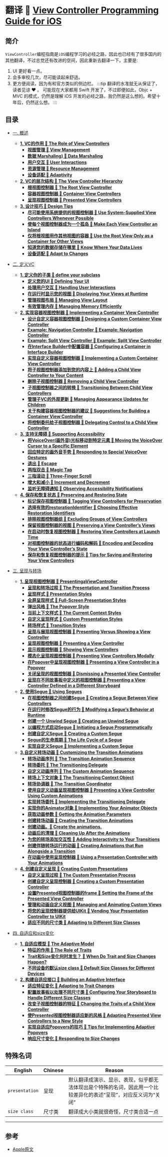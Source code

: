 # 翻译 🍔 [View Controller Programming Guide for iOS](https://developer.apple.com/library/archive/featuredarticles/ViewControllerPGforiPhoneOS/index.html)

## 简介

`ViewController`编程指南是`iOS`编程学习的必经之路，因此也已经有了很多国内的其他翻译，不过总觉还有改进的空间，因此重新去翻译一下。主要是:
1. UI 更好看一点。
2. 会多审校几次，尽可能读起来舒适。
3. 更方便阅读，因为有和官方类似的侧边栏。 
:::tip 翻译的水准就无从保证了，读者见谅 ♥️ 。
可能现在大家都用 Swift 开发了，不过即便如此，Objc + MVC 的模式，仍然是理解 iOS 开发的必经之路，我仍然是这么想的。希望十年后，仍然这么想。
:::

## 目录

* [一. 概述](./Overview.md)
    - **[1. VC的作用 🍟 The Role of View Controllers](./Overview/#_1-vc%E7%9A%84%E4%BD%9C%E7%94%A8-%F0%9F%8D%9F-the-role-of-view-controllers)**
        - **[视图管理 🍟 View Management](./Overview/#%E8%A7%86%E5%9B%BE%E7%AE%A1%E7%90%86-%F0%9F%8D%9F-view-management)**
        - **[数据 Marshaling) 🍟 Data Marshaling](./Overview/#%E6%95%B0%E6%8D%AE-marshaling-https-zh-wikipedia-org-wiki-marshalling-e8-ae-a1-e7-ae-97-e6-9c-ba-e7-a7-91-e5-ad-a6-%F0%9F%8D%9F-data-marshaling)**
        - **[用户交互 🍟 User Interactions](./Overview/#%E7%94%A8%E6%88%B7%E4%BA%A4%E4%BA%92-%F0%9F%8D%9F-user-interactions)**
        - **[资源管理 🍟 Resource Management](./Overview/#%E8%B5%84%E6%BA%90%E7%AE%A1%E7%90%86-%F0%9F%8D%9F-resource-management)**
        - **[设备适配 🍟 Adaptivity](./Overview/#%E8%AE%BE%E5%A4%87%E9%80%82%E9%85%8D-%F0%9F%8D%9F-adaptivity)**
    - **[2. VC的层次结构 🍟 The View Controller Hierarchy](./Overview/#_2-vc%E7%9A%84%E5%B1%82%E6%AC%A1%E7%BB%93%E6%9E%84-%F0%9F%8D%9F-the-view-controller-hierarchy-https-developer-apple-com-library-archive-featuredarticles-viewcontrollerpgforiphoneos-index-html-apple-ref-doc-uid-tp40007457-ch2-sw1)**
        - **[根视图控制器 🍟 The Root View Controller](./Overview/#%E6%A0%B9%E8%A7%86%E5%9B%BE%E6%8E%A7%E5%88%B6%E5%99%A8-%F0%9F%8D%9F-the-root-view-controller)**
        - **[容器视图控制器 🍟 Container View Controllers](./Overview/#%E5%AE%B9%E5%99%A8%E8%A7%86%E5%9B%BE%E6%8E%A7%E5%88%B6%E5%99%A8-%F0%9F%8D%9F-container-view-controllers)**
        - **[呈现视图控制器 🍟 Presented View Controllers](./Overview/#%E5%91%88%E7%8E%B0%E8%A7%86%E5%9B%BE%E6%8E%A7%E5%88%B6%E5%99%A8-%F0%9F%8D%9F-presented-view-controllers)**
    - **[3. 设计技巧 🍟 Design Tips](./Overview/#_3-%E8%AE%BE%E8%AE%A1%E6%8A%80%E5%B7%A7-%F0%9F%8D%9F-design-tips)**
        - **[尽可能使用系统提供的视图控制器 🍟 Use System-Supplied View Controllers Whenever Possible](./Overview/#%E5%B0%BD%E5%8F%AF%E8%83%BD%E4%BD%BF%E7%94%A8%E7%B3%BB%E7%BB%9F%E6%8F%90%E4%BE%9B%E7%9A%84%E8%A7%86%E5%9B%BE%E6%8E%A7%E5%88%B6%E5%99%A8-%F0%9F%8D%9F-use-system-supplied-view-controllers-whenever-possible)**
        - **[使每个视图控制器成为一个孤岛 🍟 Make Each View Controller an Island](./Overview/#%E4%BD%BF%E6%AF%8F%E4%B8%AA%E8%A7%86%E5%9B%BE%E6%8E%A7%E5%88%B6%E5%99%A8%E6%88%90%E4%B8%BA%E4%B8%80%E4%B8%AA%E5%AD%A4%E5%B2%9B-%F0%9F%8D%9F-make-each-view-controller-an-island)**
        - **[仅将根视图用作其他视图的容器 🍟 Use the Root View Only as a Container for Other Views](./Overview/#%E4%BB%85%E5%B0%86%E6%A0%B9%E8%A7%86%E5%9B%BE%E7%94%A8%E4%BD%9C%E5%85%B6%E4%BB%96%E8%A7%86%E5%9B%BE%E7%9A%84%E5%AE%B9%E5%99%A8-%F0%9F%8D%9F-use-the-root-view-only-as-a-container-for-other-views)**
        - **[知道您的数据存储在哪里 🍟 Know Where Your Data Lives](./Overview/#%E7%9F%A5%E9%81%93%E6%82%A8%E7%9A%84%E6%95%B0%E6%8D%AE%E5%AD%98%E5%82%A8%E5%9C%A8%E5%93%AA%E9%87%8C-%F0%9F%8D%9F-know-where-your-data-lives)**
        - **[设备适配 🍟 Adapt to Changes](./Overview/#%E8%AE%BE%E5%A4%87%E9%80%82%E9%85%8D-%F0%9F%8D%9F-adapt-to-changes)**

* [二. 定义VC](./ViewControllerDefinition.md)
    - **[1. 定义你的子类 🍟 define your subclass](./ViewControllerDefinition/#_1-%E5%AE%9A%E4%B9%89%E4%BD%A0%E7%9A%84%E5%AD%90%E7%B1%BB-%F0%9F%8D%9F-define-your-subclass)**
        - **[定义您的UI 🍟 Defining Your UI](./ViewControllerDefinition/#%E5%AE%9A%E4%B9%89%E6%82%A8%E7%9A%84ui-%F0%9F%8D%9F-defining-your-ui)**
        - **[处理用户交互 🍟 Handling User Interactions](./ViewControllerDefinition/#%E5%A4%84%E7%90%86%E7%94%A8%E6%88%B7%E4%BA%A4%E4%BA%92-%F0%9F%8D%9F-handling-user-interactions)**
        - **[在运行时显示您的视图 🍟 Displaying Your Views at Runtime](./ViewControllerDefinition/#%E5%9C%A8%E8%BF%90%E8%A1%8C%E6%97%B6%E6%98%BE%E7%A4%BA%E6%82%A8%E7%9A%84%E8%A7%86%E5%9B%BE-%F0%9F%8D%9F-displaying-your-views-at-runtime)**
        - **[管理视图布局 🍟 Managing View Layout](./ViewControllerDefinition/#%E7%AE%A1%E7%90%86%E8%A7%86%E5%9B%BE%E5%B8%83%E5%B1%80-%F0%9F%8D%9F-managing-view-layout)**
        - **[有效管理内存 🍟 Managing Memory Efficiently](./ViewControllerDefinition/#%E6%9C%89%E6%95%88%E7%AE%A1%E7%90%86%E5%86%85%E5%AD%98-%F0%9F%8D%9F-managing-memory-efficiently)**
    - **[2. 实现容器视图控制器 🍟 Implementing a Container View Controller](./ViewControllerDefinition/#_2-%E5%AE%9E%E7%8E%B0%E5%AE%B9%E5%99%A8%E8%A7%86%E5%9B%BE%E6%8E%A7%E5%88%B6%E5%99%A8-%F0%9F%8D%9F-implementing-a-container-view-controller)**
        - **[设计自定义容器视图控制器 🍟 Designing a Custom Container View Controller](./ViewControllerDefinition/#%E8%AE%BE%E8%AE%A1%E8%87%AA%E5%AE%9A%E4%B9%89%E5%AE%B9%E5%99%A8%E8%A7%86%E5%9B%BE%E6%8E%A7%E5%88%B6%E5%99%A8-%F0%9F%8D%9F-designing-a-custom-container-view-controller)**
        - **[Example: Navigation Controller 🍟 Example: Navigation Controller](./ViewControllerDefinition/#example-navigation-controller-%F0%9F%8D%9F-example-navigation-controller)**
        - **[Example: Split View Controller 🍟 Example: Split View Controller](./ViewControllerDefinition/#example-split-view-controller-%F0%9F%8D%9F-example-split-view-controller)**
        - **[在Interface Builder中配置容器 🍟 Configuring a Container in Interface Builder](./ViewControllerDefinition/#%E5%9C%A8interface-builder%E4%B8%AD%E9%85%8D%E7%BD%AE%E5%AE%B9%E5%99%A8-%F0%9F%8D%9F-configuring-a-container-in-interface-builder)**
        - **[实现自定义容器视图控制器 🍟 Implementing a Custom Container View Controller](./ViewControllerDefinition/#%E5%AE%9E%E7%8E%B0%E8%87%AA%E5%AE%9A%E4%B9%89%E5%AE%B9%E5%99%A8%E8%A7%86%E5%9B%BE%E6%8E%A7%E5%88%B6%E5%99%A8-%F0%9F%8D%9F-implementing-a-custom-container-view-controller)**
        - **[将子视图控制器添加到您的内容上 🍟 Adding a Child View Controller to Your Content](./ViewControllerDefinition/#%E5%B0%86%E5%AD%90%E8%A7%86%E5%9B%BE%E6%8E%A7%E5%88%B6%E5%99%A8%E6%B7%BB%E5%8A%A0%E5%88%B0%E6%82%A8%E7%9A%84%E5%86%85%E5%AE%B9%E4%B8%8A-%F0%9F%8D%9F-adding-a-child-view-controller-to-your-content)**
        - **[删除子视图控制器 🍟 Removing a Child View Controller](./ViewControllerDefinition/#%E5%88%A0%E9%99%A4%E5%AD%90%E8%A7%86%E5%9B%BE%E6%8E%A7%E5%88%B6%E5%99%A8-%F0%9F%8D%9F-removing-a-child-view-controller)**
        - **[子视图控制器之间的转换 🍟 Transitioning Between Child View Controllers](./ViewControllerDefinition/#%E5%AD%90%E8%A7%86%E5%9B%BE%E6%8E%A7%E5%88%B6%E5%99%A8%E4%B9%8B%E9%97%B4%E7%9A%84%E8%BD%AC%E6%8D%A2-%F0%9F%8D%9F-transitioning-between-child-view-controllers)**
        - **[管理子VC的外观更新 🍟 Managing Appearance Updates for Children](./ViewControllerDefinition/#%E7%AE%A1%E7%90%86%E5%AD%90vc%E7%9A%84%E5%A4%96%E8%A7%82%E6%9B%B4%E6%96%B0-%F0%9F%8D%9F-managing-appearance-updates-for-children)**
        - **[关于构建容器视图控制器的建议 🍟 Suggestions for Building a Container View Controller](./ViewControllerDefinition/#%E5%85%B3%E4%BA%8E%E6%9E%84%E5%BB%BA%E5%AE%B9%E5%99%A8%E8%A7%86%E5%9B%BE%E6%8E%A7%E5%88%B6%E5%99%A8%E7%9A%84%E5%BB%BA%E8%AE%AE-%F0%9F%8D%9F-suggestions-for-building-a-container-view-controller)**
        - **[将控制委托给子视图控制器 🍟 Delegating Control to a Child View Controller](./ViewControllerDefinition/#%E5%B0%86%E6%8E%A7%E5%88%B6%E5%A7%94%E6%89%98%E7%BB%99%E5%AD%90%E8%A7%86%E5%9B%BE%E6%8E%A7%E5%88%B6%E5%99%A8-%F0%9F%8D%9F-delegating-control-to-a-child-view-controller)**
    - **[3. 支持无障碍 🍟 Supporting Accessibility](./ViewControllerDefinition/#_3-%E6%94%AF%E6%8C%81%E6%97%A0%E9%9A%9C%E7%A2%8D-%F0%9F%8D%9F-supporting-accessibility)**
        - **[将VoiceOver(画外音)光标移动到特定元素 🍟 Moving the VoiceOver Cursor to a Specific Element](./ViewControllerDefinition/#%E5%B0%86-voiceover-%E7%94%BB%E5%A4%96%E9%9F%B3-%E5%85%89%E6%A0%87%E7%A7%BB%E5%8A%A8%E5%88%B0%E7%89%B9%E5%AE%9A%E5%85%83%E7%B4%A0-%F0%9F%8D%9F-moving-the-voiceover-cursor-to-a-specific-element)**
        - **[回应特定的画外音手势 🍟 Responding to Special VoiceOver Gestures](./ViewControllerDefinition/#%E5%9B%9E%E5%BA%94%E7%89%B9%E5%AE%9A%E7%9A%84%E7%94%BB%E5%A4%96%E9%9F%B3%E6%89%8B%E5%8A%BF-%F0%9F%8D%9F-responding-to-special-voiceover-gestures)**
        - **[退出 🍟 Escape](./ViewControllerDefinition/#%E9%80%80%E5%87%BA-%F0%9F%8D%9F-escape)**
        - **[两指双击 🍟 Magic Tap](./ViewControllerDefinition/#%E4%B8%A4%E6%8C%87%E5%8F%8C%E5%87%BB-%F0%9F%8D%9F-magic-tap)**
        - **[三指滚动 🍟 Three-Finger Scroll](./ViewControllerDefinition/#%E4%B8%89%E6%8C%87%E6%BB%9A%E5%8A%A8-%F0%9F%8D%9F-three-finger-scroll)**
        - **[增大和减小 🍟 Increment and Decrement](./ViewControllerDefinition/#%E5%A2%9E%E5%A4%A7%E5%92%8C%E5%87%8F%E5%B0%8F-%F0%9F%8D%9F-increment-and-decrement)**
        - **[监听无障碍通知 🍟 Observing Accessibility Notifications](./ViewControllerDefinition/#%E7%9B%91%E5%90%AC%E6%97%A0%E9%9A%9C%E7%A2%8D%E9%80%9A%E7%9F%A5-%F0%9F%8D%9F-observing-accessibility-notifications)**
    - **[4. 保存和恢复状态 🍟 Preserving and Restoring State](./ViewControllerDefinition/#_4-%E4%BF%9D%E5%AD%98%E5%92%8C%E6%81%A2%E5%A4%8D%E7%8A%B6%E6%80%81-%F0%9F%8D%9F-preserving-and-restoring-state)**
        - **[标记保存视图控制器 🍟 Tagging View Controllers for Preservation](./ViewControllerDefinition/#%E6%A0%87%E8%AE%B0%E4%BF%9D%E5%AD%98%E8%A7%86%E5%9B%BE%E6%8E%A7%E5%88%B6%E5%99%A8-%F0%9F%8D%9F-tagging-view-controllers-for-preservation)**
        - **[选择有效的restorationIdentifier 🍟 Choosing Effective Restoration Identifiers](./ViewControllerDefinition/#%E9%80%89%E6%8B%A9%E6%9C%89%E6%95%88%E7%9A%84-restorationidentifier-%F0%9F%8D%9F-choosing-effective-restoration-identifiers)**
        - **[排除视图控制器组 🍟 Excluding Groups of View Controllers](./ViewControllerDefinition/#%E6%8E%92%E9%99%A4%E8%A7%86%E5%9B%BE%E6%8E%A7%E5%88%B6%E5%99%A8%E7%BB%84-%F0%9F%8D%9F-excluding-groups-of-view-controllers)**
        - **[保留视图控制器的视图 🍟 Preserving a View Controller’s Views](./ViewControllerDefinition/#%E4%BF%9D%E7%95%99%E8%A7%86%E5%9B%BE%E6%8E%A7%E5%88%B6%E5%99%A8%E7%9A%84%E8%A7%86%E5%9B%BE-%F0%9F%8D%9F-preserving-a-view-controller-s-views)**
        - **[在启动时恢复视图控制器 🍟 Restoring View Controllers at Launch Time](./ViewControllerDefinition/#%E5%9C%A8%E5%90%AF%E5%8A%A8%E6%97%B6%E6%81%A2%E5%A4%8D%E8%A7%86%E5%9B%BE%E6%8E%A7%E5%88%B6%E5%99%A8-%F0%9F%8D%9F-restoring-view-controllers-at-launch-time)**
        - **[对视图控制器的状态进行编码和解码 🍟 Encoding and Decoding Your View Controller’s State](./ViewControllerDefinition/#%E5%AF%B9%E8%A7%86%E5%9B%BE%E6%8E%A7%E5%88%B6%E5%99%A8%E7%9A%84%E7%8A%B6%E6%80%81%E8%BF%9B%E8%A1%8C%E7%BC%96%E7%A0%81%E5%92%8C%E8%A7%A3%E7%A0%81-%F0%9F%8D%9F-encoding-and-decoding-your-view-controller-s-state)**
        - **[保存和恢复视图控制器的提示 🍟 Tips for Saving and Restoring Your View Controllers](./ViewControllerDefinition/#%E4%BF%9D%E5%AD%98%E5%92%8C%E6%81%A2%E5%A4%8D%E8%A7%86%E5%9B%BE%E6%8E%A7%E5%88%B6%E5%99%A8%E7%9A%84%E6%8F%90%E7%A4%BA-%F0%9F%8D%9F-tips-for-saving-and-restoring-your-view-controllers)**

* [三. 呈现与转场](./PresentationAndTransitions.md)
    - **[1. 呈现视图控制器 🍟 PresentingaViewController](./PresentationAndTransitions/#_1-%E5%91%88%E7%8E%B0%E8%A7%86%E5%9B%BE%E6%8E%A7%E5%88%B6%E5%99%A8-%F0%9F%8D%9F-presentingaviewcontroller)**
        - **[呈现和转场过程 🍟 The Presentation and Transition Process](./PresentationAndTransitions/#%E5%91%88%E7%8E%B0%E5%92%8C%E8%BD%AC%E5%9C%BA%E8%BF%87%E7%A8%8B-%F0%9F%8D%9F-the-presentation-and-transition-process)**
        - **[呈现样式 🍟 Presentation Styles](./PresentationAndTransitions/#%E5%91%88%E7%8E%B0%E6%A0%B7%E5%BC%8F-%F0%9F%8D%9F-presentation-styles)**
        - **[全屏呈现样式 🍟 Full-Screen Presentation Styles](./PresentationAndTransitions/#%E5%85%A8%E5%B1%8F%E5%91%88%E7%8E%B0%E6%A0%B7%E5%BC%8F-%F0%9F%8D%9F-full-screen-presentation-styles)**
        - **[弹出风格 🍟 The Popover Style](./PresentationAndTransitions/#%E5%BC%B9%E5%87%BA%E9%A3%8E%E6%A0%BC-%F0%9F%8D%9F-the-popover-style)**
        - **[当前上下文样式 🍟 The Current Context Styles](./PresentationAndTransitions/#%E5%BD%93%E5%89%8D%E4%B8%8A%E4%B8%8B%E6%96%87%E6%A0%B7%E5%BC%8F-%F0%9F%8D%9F-the-current-context-styles)**
        - **[自定义呈现样式 🍟 Custom Presentation Styles](./PresentationAndTransitions/#%E8%87%AA%E5%AE%9A%E4%B9%89%E5%91%88%E7%8E%B0%E6%A0%B7%E5%BC%8F-%F0%9F%8D%9F-custom-presentation-styles)**
        - **[转场样式 🍟 Transition Styles](./PresentationAndTransitions/#%E8%BD%AC%E5%9C%BA%E6%A0%B7%E5%BC%8F-%F0%9F%8D%9F-transition-styles)**
        - **[呈现与展现视图控制器 🍟 Presenting Versus Showing a View Controller](./PresentationAndTransitions/#%E5%91%88%E7%8E%B0%E4%B8%8E%E5%B1%95%E7%8E%B0%E8%A7%86%E5%9B%BE%E6%8E%A7%E5%88%B6%E5%99%A8-%F0%9F%8D%9F-presenting-versus-showing-a-view-controller)**
        - **[呈现视图控制器 🍟 Presenting a View Controller](./PresentationAndTransitions/#%E5%91%88%E7%8E%B0%E8%A7%86%E5%9B%BE%E6%8E%A7%E5%88%B6%E5%99%A8-%F0%9F%8D%9F-presenting-a-view-controller)**
        - **[显示视图控制器 🍟 Showing View Controllers](./PresentationAndTransitions/#%E6%98%BE%E7%A4%BA%E8%A7%86%E5%9B%BE%E6%8E%A7%E5%88%B6%E5%99%A8-%F0%9F%8D%9F-showing-view-controllers)**
        - **[模态化呈现视图控制器 🍟 Presenting View Controllers Modally](./PresentationAndTransitions/#%E6%A8%A1%E6%80%81%E5%8C%96%E5%91%88%E7%8E%B0%E8%A7%86%E5%9B%BE%E6%8E%A7%E5%88%B6%E5%99%A8-%F0%9F%8D%9F-presenting-view-controllers-modally)**
        - **[在Popover中呈现视图控制器 🍟 Presenting a View Controller in a Popover](./PresentationAndTransitions/#%E5%9C%A8popover%E4%B8%AD%E5%91%88%E7%8E%B0%E8%A7%86%E5%9B%BE%E6%8E%A7%E5%88%B6%E5%99%A8-%F0%9F%8D%9F-presenting-a-view-controller-in-a-popover)**
        - **[关闭呈现的视图控制器 🍟 Dismissing a Presented View Controller](./PresentationAndTransitions/#%E5%85%B3%E9%97%AD%E5%91%88%E7%8E%B0%E7%9A%84%E8%A7%86%E5%9B%BE%E6%8E%A7%E5%88%B6%E5%99%A8-%F0%9F%8D%9F-dismissing-a-presented-view-controller)**
        - **[呈现在不同故事板中定义的视图控制器 🍟 Presenting a View Controller Defined in a Different Storyboard](./PresentationAndTransitions/#%E5%91%88%E7%8E%B0%E5%9C%A8%E4%B8%8D%E5%90%8C%E6%95%85%E4%BA%8B%E6%9D%BF%E4%B8%AD%E5%AE%9A%E4%B9%89%E7%9A%84%E8%A7%86%E5%9B%BE%E6%8E%A7%E5%88%B6%E5%99%A8-%F0%9F%8D%9F-presenting-a-view-controller-defined-in-a-different-storyboard)**
    - **[2. 使用Segue 🍟 Using Segues](./PresentationAndTransitions/#_2-%E4%BD%BF%E7%94%A8segue-%F0%9F%8D%9F-using-segues)**
        - **[在视图控制器之间创建Segue 🍟 Creating a Segue Between View Controllers](./PresentationAndTransitions/#%E5%9C%A8%E8%A7%86%E5%9B%BE%E6%8E%A7%E5%88%B6%E5%99%A8%E4%B9%8B%E9%97%B4%E5%88%9B%E5%BB%BAsegue-%F0%9F%8D%9F-creating-a-segue-between-view-controllers)**
        - **[在运行时修改Segue的行为 🍟 Modifying a Segue’s Behavior at Runtime](./PresentationAndTransitions/#%E5%9C%A8%E8%BF%90%E8%A1%8C%E6%97%B6%E4%BF%AE%E6%94%B9segue%E7%9A%84%E8%A1%8C%E4%B8%BA-%F0%9F%8D%9F-modifying-a-segue-s-behavior-at-runtime)**
        - **[创建一个 Unwind Segue 🍟 Creating an Unwind Segue](./PresentationAndTransitions/#%E5%88%9B%E5%BB%BA%E4%B8%80%E4%B8%AA-unwind-segue-%F0%9F%8D%9F-creating-an-unwind-segue)**
        - **[以编程方式启动Segue 🍟 Initiating a Segue Programmatically](./PresentationAndTransitions/#%E4%BB%A5%E7%BC%96%E7%A8%8B%E6%96%B9%E5%BC%8F%E5%90%AF%E5%8A%A8-segue-%F0%9F%8D%9F-initiating-a-segue-programmatically)**
        - **[创建自定义Segue 🍟 Creating a Custom Segue](./PresentationAndTransitions/#%E5%88%9B%E5%BB%BA%E8%87%AA%E5%AE%9A%E4%B9%89segue-%F0%9F%8D%9F-creating-a-custom-segue)**
        - **[Segue的生命周期 🍟 The Life Cycle of a Segue](./PresentationAndTransitions/#segue%E7%9A%84%E7%94%9F%E5%91%BD%E5%91%A8%E6%9C%9F-%F0%9F%8D%9F-the-life-cycle-of-a-segue)**
        - **[实现自定义Segue 🐶 Implementing a Custom Segue](./PresentationAndTransitions/#%E5%AE%9E%E7%8E%B0%E8%87%AA%E5%AE%9A%E4%B9%89segue-%F0%9F%90%B6-implementing-a-custom-segue)**
    - **[3.自定义转场动画 🍟 Customizing the Transition Animations](./PresentationAndTransitions/#_3-%E8%87%AA%E5%AE%9A%E4%B9%89%E8%BD%AC%E5%9C%BA%E5%8A%A8%E7%94%BB-%F0%9F%8D%9F-customizing-the-transition-animations)**
        - **[转场动画序列 🍟 The Transition Animation Sequence](./PresentationAndTransitions/#%E8%BD%AC%E5%9C%BA%E5%8A%A8%E7%94%BB%E5%BA%8F%E5%88%97-%F0%9F%8D%9F-the-transition-animation-sequence)**
        - **[转场委托 🍟 The Transitioning Delegate](./PresentationAndTransitions/#%E8%BD%AC%E5%9C%BA%E5%A7%94%E6%89%98-%F0%9F%8D%9F-the-transitioning-delegate)**
        - **[自定义动画序列 🍟 The Custom Animation Sequence](./PresentationAndTransitions/#%E8%87%AA%E5%AE%9A%E4%B9%89%E5%8A%A8%E7%94%BB%E5%BA%8F%E5%88%97-%F0%9F%8D%9F-the-custom-animation-sequence)**
        - **[转场上下文对象 🍟 The Transitioning Context Object](./PresentationAndTransitions/#%E8%BD%AC%E5%9C%BA%E4%B8%8A%E4%B8%8B%E6%96%87%E5%AF%B9%E8%B1%A1-%F0%9F%8D%9F-the-transitioning-context-object)**
        - **[转场协调器 🍟 The Transition Coordinator](./PresentationAndTransitions/#%E8%BD%AC%E5%9C%BA%E5%8D%8F%E8%B0%83%E5%99%A8-%F0%9F%8D%9F-the-transition-coordinator)**
        - **[使用自定义动画呈现视图控制器 🍟 Presenting a View Controller Using Custom Animations](./PresentationAndTransitions/#%E4%BD%BF%E7%94%A8%E8%87%AA%E5%AE%9A%E4%B9%89%E5%8A%A8%E7%94%BB%E5%91%88%E7%8E%B0%E8%A7%86%E5%9B%BE%E6%8E%A7%E5%88%B6%E5%99%A8-%F0%9F%8D%9F-presenting-a-view-controller-using-custom-animations)**
        - **[实现转场委托 🍟 Implementing the Transitioning Delegate](./PresentationAndTransitions/#%E5%AE%9E%E7%8E%B0%E8%BD%AC%E5%9C%BA%E5%A7%94%E6%89%98-%F0%9F%8D%9F-implementing-the-transitioning-delegate)**
        - **[实现你的Animator对象 🍟 Implementing Your Animator Objects](./PresentationAndTransitions/#%E5%AE%9E%E7%8E%B0%E4%BD%A0%E7%9A%84-animator-%E5%AF%B9%E8%B1%A1-%F0%9F%8D%9F-implementing-your-animator-objects)**
        - **[获取动画参数 🍟 Getting the Animation Parameters](./PresentationAndTransitions/#%E8%8E%B7%E5%8F%96%E5%8A%A8%E7%94%BB%E5%8F%82%E6%95%B0-%F0%9F%8D%9F-getting-the-animation-parameters)**
        - **[创建转场动画 🍟 Creating the Transition Animations](./PresentationAndTransitions/#%E5%88%9B%E5%BB%BA%E8%BD%AC%E5%9C%BA%E5%8A%A8%E7%94%BB-%F0%9F%8D%9F-creating-the-transition-animations)**
        - **[创建动画。🍟 Create the animations.](./PresentationAndTransitions/#%E5%88%9B%E5%BB%BA%E5%8A%A8%E7%94%BB%E3%80%82%F0%9F%8D%9F-create-the-animations)**
        - **[动画后的清理 🍟 Cleaning Up After the Animations](./PresentationAndTransitions/#%E5%8A%A8%E7%94%BB%E5%90%8E%E7%9A%84%E6%B8%85%E7%90%86-%F0%9F%8D%9F-cleaning-up-after-the-animations)**
        - **[为您的转场添加交互性 🍟 Adding Interactivity to Your Transitions](./PresentationAndTransitions/#%E4%B8%BA%E6%82%A8%E7%9A%84%E8%BD%AC%E5%9C%BA%E6%B7%BB%E5%8A%A0%E4%BA%A4%E4%BA%92%E6%80%A7-%F0%9F%8D%9F-adding-interactivity-to-your-transitions)**
        - **[创建伴随转场运行的动画 🍟 Creating Animations that Run Alongside a Transition](./PresentationAndTransitions/#%E5%88%9B%E5%BB%BA%E4%BC%B4%E9%9A%8F%E8%BD%AC%E5%9C%BA%E8%BF%90%E8%A1%8C%E7%9A%84%E5%8A%A8%E7%94%BB-%F0%9F%8D%9F-creating-animations-that-run-alongside-a-transition)**
        - **[在动画中使用呈现控制器 🍟 Using a Presentation Controller with Your Animations](./PresentationAndTransitions/#%E5%9C%A8%E5%8A%A8%E7%94%BB%E4%B8%AD%E4%BD%BF%E7%94%A8%E5%91%88%E7%8E%B0%E6%8E%A7%E5%88%B6%E5%99%A8-%F0%9F%8D%9F-using-a-presentation-controller-with-your-animations)**
    - **[4. 创建自定义呈现 🍟 Creating Custom Presentations](./PresentationAndTransitions/#_4-%E5%88%9B%E5%BB%BA%E8%87%AA%E5%AE%9A%E4%B9%89%E5%91%88%E7%8E%B0-%F0%9F%8D%9F-creating-custom-presentations)**
        - **[自定义呈现过程 🍟 The Custom Presentation Process](./PresentationAndTransitions/#%E8%87%AA%E5%AE%9A%E4%B9%89%E5%91%88%E7%8E%B0%E8%BF%87%E7%A8%8B-%F0%9F%8D%9F-the-custom-presentation-process)**
        - **[创建自定义呈现控制器 🍟 Creating a Custom Presentation Controller](./PresentationAndTransitions/#%E5%88%9B%E5%BB%BA%E8%87%AA%E5%AE%9A%E4%B9%89%E5%91%88%E7%8E%B0%E6%8E%A7%E5%88%B6%E5%99%A8-%F0%9F%8D%9F-creating-a-custom-presentation-controller)**
        - **[设置Presented视图控制器的frame 🍟 Setting the Frame of the Presented View Controller](./PresentationAndTransitions/#%E8%AE%BE%E7%BD%AE-presented-%E8%A7%86%E5%9B%BE%E6%8E%A7%E5%88%B6%E5%99%A8%E7%9A%84-frame-%F0%9F%8D%9F-setting-the-frame-of-the-presented-view-controller)**
        - **[管理和动画自定义视图 🍟 Managing and Animating Custom Views](./PresentationAndTransitions/#%E7%AE%A1%E7%90%86%E5%92%8C%E5%8A%A8%E7%94%BB%E8%87%AA%E5%AE%9A%E4%B9%89%E8%A7%86%E5%9B%BE-%F0%9F%8D%9F-managing-and-animating-custom-views)**
        - **[将您的呈现控制器提供给UIKit 🍟 Vending Your Presentation Controller to UIKit](./PresentationAndTransitions/#%E5%B0%86%E6%82%A8%E7%9A%84%E5%91%88%E7%8E%B0%E6%8E%A7%E5%88%B6%E5%99%A8%E6%8F%90%E4%BE%9B%E7%BB%99uikit-%F0%9F%8D%9F-vending-your-presentation-controller-to-uikit)**
        - **[适应不同的尺寸类 🍟 Adapting to Different Size Classes](./PresentationAndTransitions/#%E9%80%82%E5%BA%94%E4%B8%8D%E5%90%8C%E7%9A%84%E5%B0%BA%E5%AF%B8%E7%B1%BB-%F0%9F%8D%9F-adapting-to-different-size-classes)**

* [四. 自适应和size变化](./AdaptivityAndSizeChanges.md)

    - **[1. 自适应模型 🍟 The Adaptive Model](./AdaptivityAndSizeChanges%E5%8F%8C%E8%AF%AD/#_1-%E8%87%AA%E9%80%82%E5%BA%94%E6%A8%A1%E5%9E%8B-%F0%9F%8D%9F-the-adaptive-model)**
        - **[特征的作用 🍟 The Role of Traits](./AdaptivityAndSizeChanges%E5%8F%8C%E8%AF%AD/#%E7%89%B9%E5%BE%81%E7%9A%84%E4%BD%9C%E7%94%A8-%F0%9F%8D%9F-the-role-of-traits)**
        - **[Trait和Size变化何时发生？ 🍟 When Do Trait and Size Changes Happen?](./AdaptivityAndSizeChanges%E5%8F%8C%E8%AF%AD/#trait%E5%92%8Csize%E5%8F%98%E5%8C%96%E4%BD%95%E6%97%B6%E5%8F%91%E7%94%9F-%F0%9F%8D%9F-when-do-trait-and-size-changes-happen)**
        - **[不同设备的默认size class 🍟 Default Size Classes for Different Devices](./AdaptivityAndSizeChanges%E5%8F%8C%E8%AF%AD/#%E4%B8%8D%E5%90%8C%E8%AE%BE%E5%A4%87%E7%9A%84%E9%BB%98%E8%AE%A4-size-class-%F0%9F%8D%9F-default-size-classes-for-different-devices)**
    - **[2. 构建自适应接口 🍟 Building an Adaptive Interface](./AdaptivityAndSizeChanges%E5%8F%8C%E8%AF%AD/#_2-%E6%9E%84%E5%BB%BA%E8%87%AA%E9%80%82%E5%BA%94%E6%8E%A5%E5%8F%A3-%F0%9F%8D%9F-building-an-adaptive-interface)**
        - **[适应特征变化 🍟 Adapting to Trait Changes](./AdaptivityAndSizeChanges%E5%8F%8C%E8%AF%AD/#%E9%80%82%E5%BA%94%E7%89%B9%E5%BE%81%E5%8F%98%E5%8C%96-%F0%9F%8D%9F-adapting-to-trait-changes)**
        - **[配置故事板以处理不同尺寸类 🍟 Configuring Your Storyboard to Handle Different Size Classes](./AdaptivityAndSizeChanges%E5%8F%8C%E8%AF%AD/#%E9%85%8D%E7%BD%AE%E6%95%85%E4%BA%8B%E6%9D%BF%E4%BB%A5%E5%A4%84%E7%90%86%E4%B8%8D%E5%90%8C%E5%B0%BA%E5%AF%B8%E7%B1%BB-%F0%9F%8D%9F-configuring-your-storyboard-to-handle-different-size-classes)**
        - **[改变子视图控制器的特征 🍟 Changing the Traits of a Child View Controller](./AdaptivityAndSizeChanges%E5%8F%8C%E8%AF%AD/#%E6%94%B9%E5%8F%98%E5%AD%90%E8%A7%86%E5%9B%BE%E6%8E%A7%E5%88%B6%E5%99%A8%E7%9A%84%E7%89%B9%E5%BE%81-%F0%9F%8D%9F-changing-the-traits-of-a-child-view-controller)**
        - **[使Presented视图控制器适应新的风格 🍟 Adapting Presented View Controllers to a New Style](./AdaptivityAndSizeChanges%E5%8F%8C%E8%AF%AD/#%E4%BD%BF-presented-%E8%A7%86%E5%9B%BE%E6%8E%A7%E5%88%B6%E5%99%A8%E9%80%82%E5%BA%94%E6%96%B0%E7%9A%84%E9%A3%8E%E6%A0%BC-%F0%9F%8D%9F-adapting-presented-view-controllers-to-a-new-style)**
        - **[实现自适应Popovers的技巧 🍟 Tips for Implementing Adaptive Popovers](./AdaptivityAndSizeChanges%E5%8F%8C%E8%AF%AD/#%E5%AE%9E%E7%8E%B0%E8%87%AA%E9%80%82%E5%BA%94popovers%E7%9A%84%E6%8A%80%E5%B7%A7-%F0%9F%8D%9F-tips-for-implementing-adaptive-popovers)**
        - **[响应尺寸变化 🍟 Responding to Size Changes](./AdaptivityAndSizeChanges%E5%8F%8C%E8%AF%AD/#%E5%93%8D%E5%BA%94%E5%B0%BA%E5%AF%B8%E5%8F%98%E5%8C%96-%F0%9F%8D%9F-responding-to-size-changes)**


## 特殊名词

| English | Chinese | Reason |
| --- | --- | --- |
| `presentation` | 呈现 | 默认翻译成演示、显示、表现，似乎都无法体现出是个特殊的名词，因此用一个比较差异化的表述“呈现”，对应反义词为“关闭” |
| `size class` | 尺寸类 | 翻译成大小类就很奇怪，尺寸类合适一点 |



---

## 参考

* [Apple原文](https://developer.apple.com/library/archive/featuredarticles/ViewControllerPGforiPhoneOS/index.html)

<Vssue :title="$title" />